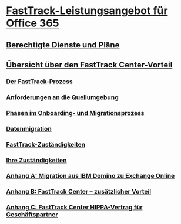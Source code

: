 # [FastTrack-Leistungsangebot für Office 365](fasttrack-benefit-for-office-365.md)
## [Berechtigte Dienste und Pläne](eligible-services-and-plans.md)
## [Übersicht über den FastTrack Center-Vorteil](fasttrack-benefit-overview.md)
### [Der FastTrack-Prozess](fasttrack-process.md)
### [Anforderungen an die Quellumgebung](environment-expectations.md)
### [Phasen im Onboarding- und Migrationsprozess](onboarding-and-migration.md)
### [Datenmigration](data-migration.md)
### [FastTrack-Zuständigkeiten](fasttrack-responsibilities.md)
### [Ihre Zuständigkeiten](your-responsibilities.md)
### [Anhang A: Migration aus IBM Domino zu Exchange Online](from-ibm-domino-to-exchange-online.md)
### [Anhang B: FastTrack Center – zusätzlicher Vorteil](fasttrack-additional-benefits.md)
### [Anhang C: FastTrack Center HIPPA-Vertrag für Geschäftspartner](hipaa-business-associate-agreement.md)

